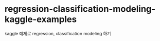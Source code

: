 # regression-classification-modeling-kaggle-examples

kaggle 예제로 regression, classification modeling 하기
